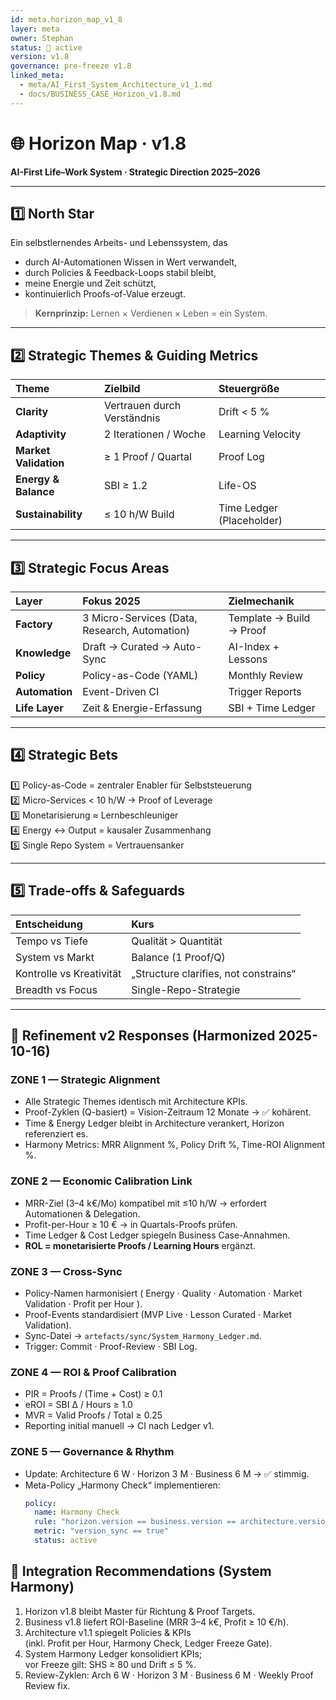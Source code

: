 ```yaml
---
id: meta.horizon_map_v1_8
layer: meta
owner: Stephan
status: 🧭 active
version: v1.8
governance: pre-freeze v1.8
linked_meta:
  - meta/AI_First_System_Architecture_v1_1.md
  - docs/BUSINESS_CASE_Horizon_v1.8.md
---
```


# 🌐 Horizon Map · v1.8  
**AI-First Life–Work System · Strategic Direction 2025–2026**

---

## 1️⃣ North Star

Ein selbstlernendes Arbeits- und Lebenssystem, das  
- durch AI-Automationen Wissen in Wert verwandelt,  
- durch Policies & Feedback-Loops stabil bleibt,  
- meine Energie und Zeit schützt,  
- kontinuierlich Proofs-of-Value erzeugt.

> **Kernprinzip:** Lernen × Verdienen × Leben = ein System.

---

## 2️⃣ Strategic Themes & Guiding Metrics

| Theme | Zielbild | Steuergröße |
|:--|:--|:--|
| **Clarity** | Vertrauen durch Verständnis | Drift < 5 % |
| **Adaptivity** | 2 Iterationen / Woche | Learning Velocity |
| **Market Validation** | ≥ 1 Proof / Quartal | Proof Log |
| **Energy & Balance** | SBI ≥ 1.2 | Life-OS |
| **Sustainability** | ≤ 10 h/W Build | Time Ledger (Placeholder) |

---

## 3️⃣ Strategic Focus Areas

| Layer | Fokus 2025 | Zielmechanik |
|:--|:--|:--|
| **Factory** | 3 Micro-Services (Data, Research, Automation) | Template → Build → Proof |
| **Knowledge** | Draft → Curated → Auto-Sync | AI-Index + Lessons |
| **Policy** | Policy-as-Code (YAML) | Monthly Review |
| **Automation** | Event-Driven CI | Trigger Reports |
| **Life Layer** | Zeit & Energie-Erfassung | SBI + Time Ledger |

---

## 4️⃣ Strategic Bets

1️⃣ Policy-as-Code = zentraler Enabler für Selbststeuerung  
2️⃣ Micro-Services < 10 h/W → Proof of Leverage  
3️⃣ Monetarisierung ≈ Lernbeschleuniger  
4️⃣ Energy ↔ Output = kausaler Zusammenhang  
5️⃣ Single Repo System = Vertrauensanker

---

## 5️⃣ Trade-offs & Safeguards

| Entscheidung | Kurs |
|:--|:--|
| Tempo vs Tiefe | Qualität > Quantität |
| System vs Markt | Balance (1 Proof/Q) |
| Kontrolle vs Kreativität | „Structure clarifies, not constrains“ |
| Breadth vs Focus | Single-Repo-Strategie |

---

## 🧭 Refinement v2 Responses (Harmonized 2025-10-16)

### ZONE 1 — Strategic Alignment
- Alle Strategic Themes identisch mit Architecture KPIs.  
- Proof-Zyklen (Q-basiert) = Vision-Zeitraum 12 Monate → ✅ kohärent.  
- Time & Energy Ledger bleibt in Architecture verankert, Horizon referenziert es.  
- Harmony Metrics: MRR Alignment %, Policy Drift %, Time-ROI Alignment %.

### ZONE 2 — Economic Calibration Link
- MRR-Ziel (3–4 k€/Mo) kompatibel mit ≤10 h/W → erfordert Automationen & Delegation.  
- Profit-per-Hour ≥ 10 € → in Quartals-Proofs prüfen.  
- Time Ledger & Cost Ledger spiegeln Business Case-Annahmen.  
- **ROL = monetarisierte Proofs / Learning Hours** ergänzt.

### ZONE 3 — Cross-Sync
- Policy-Namen harmonisiert ( Energy · Quality · Automation · Market Validation · Profit per Hour ).  
- Proof-Events standardisiert (MVP Live · Lesson Curated · Market Validation).  
- Sync-Datei → `artefacts/sync/System_Harmony_Ledger.md`.  
- Trigger: Commit · Proof-Review · SBI Log.

### ZONE 4 — ROI & Proof Calibration
- PIR = Proofs / (Time + Cost) ≥ 0.1  
- eROI = SBI Δ / Hours ≥ 1.0  
- MVR = Valid Proofs / Total ≥ 0.25  
- Reporting initial manuell → CI nach Ledger v1.

### ZONE 5 — Governance & Rhythm
- Update: Architecture 6 W · Horizon 3 M · Business 6 M → ✅ stimmig.  
- Meta-Policy „Harmony Check“ implementieren:
  ```yaml
  policy:
    name: Harmony Check
    rule: "horizon.version == business.version == architecture.version"
    metric: "version_sync == true"
    status: active
  ```

## 🔗 Integration Recommendations (System Harmony)
1. Horizon v1.8 bleibt Master für Richtung & Proof Targets.  
2. Business v1.8 liefert ROI-Baseline (MRR 3–4 k€, Profit ≥ 10 €/h).  
3. Architecture v1.1 spiegelt Policies & KPIs  
   (inkl. Profit per Hour, Harmony Check, Ledger Freeze Gate).  
4. System Harmony Ledger konsolidiert KPIs;  
   vor Freeze gilt: SHS ≥ 80 und Drift ≤ 5 %.  
5. Review-Zyklen: Arch 6 W · Horizon 3 M · Business 6 M · Weekly Proof Review fix.
